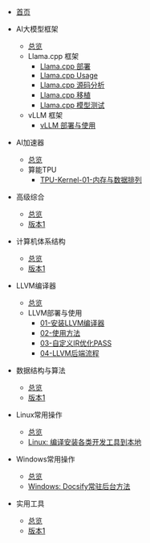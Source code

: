 - [首页](/README.md)

- AI大模型框架
  - [总览](/AI大模型框架/README.md)
  - Llama.cpp 框架
    - [Llama.cpp 部署](/AI大模型框架/Llama_cpp/Llama.cpp-部署.md)
    - [Llama.cpp Usage](/AI大模型框架/Llama_cpp/Llama.cpp-usage.md)
    - [Llama.cpp 源码分析](/AI大模型框架/Llama_cpp/Llama.cpp-分析.md)
    - [Llama.cpp 移植](/AI大模型框架/Llama_cpp/Llama.cpp-移植.md)
    - [Llama.cpp 模型测试](/AI大模型框架/Llama_cpp/Llama.cpp-模型测试.md)
  - vLLM 框架
    - [vLLM 部署与使用](/AI大模型框架/vLLM/vLLM.md)

- AI加速器
  - [总览](/AI加速器/README.md)
  - 算能TPU
    - [TPU-Kernel-01-内存与数据排列](/AI加速器/算能TPU/TPU-Kernel-01-内存与数据排列.md)

- 高级综合
  - [总览](/高级综合/README.md)
  - [版本1](/高级综合/note1.md)

- 计算机体系结构
  - [总览](/计算机体系结构/README.md)
  - [版本1](/计算机体系结构/note1.md)

- LLVM编译器
  - [总览](/LLVM编译器/README.md)
  - LLVM部署与使用
    - [01-安装LLVM编译器](/LLVM编译器/LLVM部署与使用/01_install_LLVM.md)
    - [02-使用方法](/LLVM编译器/LLVM部署与使用/02_usage_llvm.md)
    - [03-自定义IR优化PASS](/LLVM编译器/LLVM部署与使用/03_创建自己的pass.md)
    - [04-LLVM后端流程](/LLVM编译器/LLVM部署与使用/04_SelectionDAG节点.md)

- 数据结构与算法
  - [总览](/数据结构与算法/README.md)
  - [版本1](/数据结构与算法/note1.md)

- Linux常用操作
  - [总览](/Linux常用操作/README.md)
  - [Linux: 编译安装各类开发工具到本地](/Linux常用操作/Linux-编译安装各类开发工具到本地.md)

- Windows常用操作
  - [总览](/Windows常用操作/README.md)
  - [Windows: Docsify常驻后台方法](/Windows常用操作/Windows-Docsify_pm2使用方法.md)

- 实用工具
  - [总览](/实用工具/README.md)
  - [版本1](/实用工具/note1.md)











